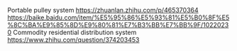 Portable pulley system
https://zhuanlan.zhihu.com/p/465370364
https://baike.baidu.com/item/%E5%95%86%E5%93%81%E5%B0%8F%E5%8C%BA%E9%85%8D%E9%80%81%E7%B3%BB%E7%BB%9F/10220230
Commodity residential distribution system
https://www.zhihu.com/question/374203453